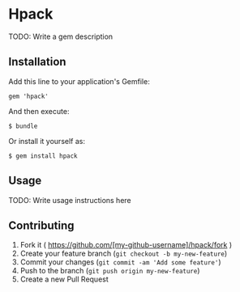 # Hpack

TODO: Write a gem description

## Installation

Add this line to your application's Gemfile:

    gem 'hpack'

And then execute:

    $ bundle

Or install it yourself as:

    $ gem install hpack

## Usage

TODO: Write usage instructions here

## Contributing

1. Fork it ( https://github.com/[my-github-username]/hpack/fork )
2. Create your feature branch (`git checkout -b my-new-feature`)
3. Commit your changes (`git commit -am 'Add some feature'`)
4. Push to the branch (`git push origin my-new-feature`)
5. Create a new Pull Request
